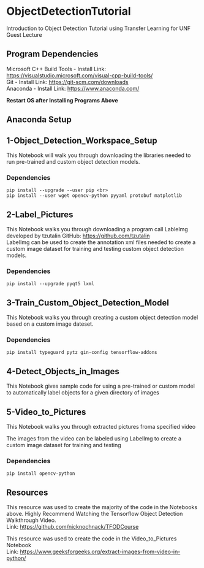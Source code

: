 # ObjectDetectionTutorial

Introduction to Object Detection Tutorial using Transfer Learning for UNF Guest Lecture

## Program Dependencies
Microsoft C++ Build Tools - Install Link: https://visualstudio.microsoft.com/visual-cpp-build-tools/ <br>
Git - Install Link: https://git-scm.com/downloads <br>
Anaconda - Install Link: https://www.anaconda.com/ <br>

**Restart OS after Installing Programs Above**

## Anaconda Setup


## 1-Object_Detection_Workspace_Setup
This Notebook will walk you through downloading the libraries needed to run pre-trained and custom object detection models.

### Dependencies
```
pip install --upgrade --user pip <br>
pip install --user wget opencv-python pyyaml protobuf matplotlib
```

## 2-Label_Pictures
This Notebook walks you through downloading a program call LableImg developed by tzutalin GitHub: https://github.com/tzutalin <br>
LabelImg can be used to create the annotation xml files needed to create a custom image dataset for training and testing custom object detection models.

### Dependencies
```
pip install --upgrade pyqt5 lxml 
```

## 3-Train_Custom_Object_Detection_Model
This Notebook walks you through creating a custom object detection model based on a custom image dateset. 

### Dependencies
```
pip install typeguard pytz gin-config tensorflow-addons
```

## 4-Detect_Objects_in_Images
This Notebook gives sample code for using a pre-trained or custom model to automatically label objects for a given directory of images

## 5-Video_to_Pictures
This Notebook walks you through extracted pictures froma specified video

The images from the video can be labeled using LabelImg to create a custom image dataset for training and testing

### Dependencies
```
pip install opencv-python
```

## Resources
This resource was used to create the majority of the code in the Notebooks above. Highly Recommend Watching the Tensorflow Object Detection Walkthrough Video. <br>
Link: https://github.com/nicknochnack/TFODCourse

This resource was used to create the code in the Video_to_Pictures Notebook <br>
Link: https://www.geeksforgeeks.org/extract-images-from-video-in-python/

